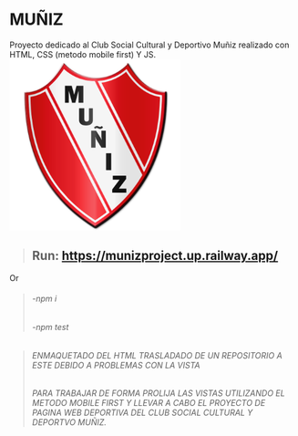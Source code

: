 # MUÑIZ
Proyecto dedicado al Club Social Cultural y Deportivo Muñiz realizado con HTML, CSS (metodo mobile first) Y JS.
<img src="https://github.com/SpaezToledo/Muniz/blob/main/public/img/Escudo.png" width="300"/>


> ## Run: https://munizproject.up.railway.app/
Or
> ###### -npm i
> ###### -npm test












> ###### ENMAQUETADO DEL HTML TRASLADADO DE UN REPOSITORIO A ESTE DEBIDO A PROBLEMAS CON LA VISTA 
> ###### PARA TRABAJAR DE FORMA PROLIJA LAS VISTAS UTILIZANDO EL METODO MOBILE FIRST Y LLEVAR A CABO EL PROYECTO DE PAGINA WEB DEPORTIVA DEL CLUB SOCIAL CULTURAL Y DEPORTVO MUÑIZ.
